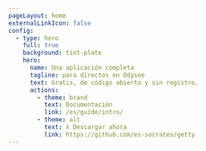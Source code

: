 ```yaml
---
pageLayout: home
externalLinkIcon: false
config:
  - type: hero
    full: true
    background: tint-plate
    hero:
      name: Una aplicación completa
      tagline: para directos en Odysee
      text: Gratis, de código abierto y sin registro.
      actions:
        - theme: brand
          text: Documentación
          link: /es/guide/intro/
        - theme: alt
          text: λ Descargar ahora
          link: https://github.com/es-socrates/getty
---
```

